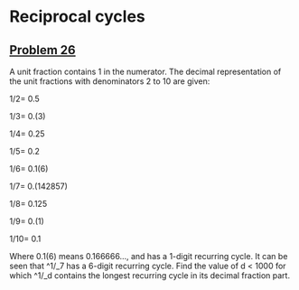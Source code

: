 # Reciprocal cycles
## [Problem 26](https://projecteuler.net/problem=26)
A unit fraction contains 1 in the numerator. The decimal representation of the unit fractions with denominators 2 to 10 are given:

1/2= 0.5


1/3= 0.(3)


1/4= 0.25


1/5= 0.2


1/6= 0.1(6)


1/7= 0.(142857)


1/8= 0.125


1/9= 0.(1)


1/10= 0.1

Where 0.1(6) means 0.166666..., and has a 1-digit recurring cycle. It can be seen that ^1/_7 has a 6-digit recurring cycle.
Find the value of d < 1000 for which ^1/_d contains the longest recurring cycle in its decimal fraction part.
